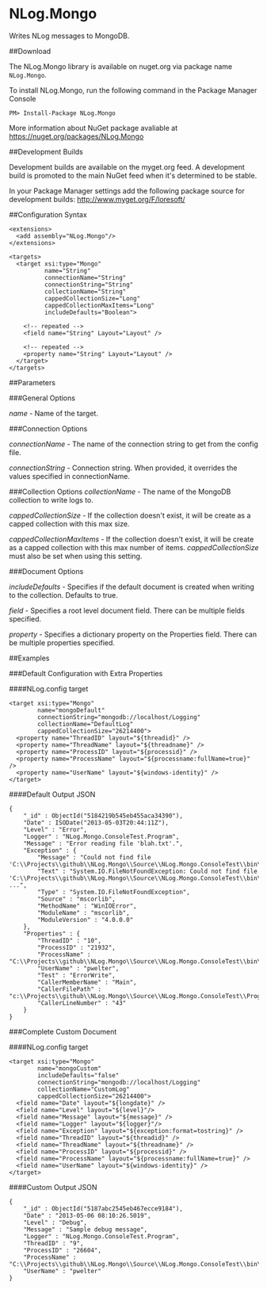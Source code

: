 NLog.Mongo
==========

Writes NLog messages to MongoDB.

##Download

The NLog.Mongo library is available on nuget.org via package name `NLog.Mongo`.

To install NLog.Mongo, run the following command in the Package Manager Console

    PM> Install-Package NLog.Mongo
    
More information about NuGet package avaliable at
https://nuget.org/packages/NLog.Mongo

##Development Builds

Development builds are available on the myget.org feed.  A development build is promoted to the main NuGet feed when it's determined to be stable. 

In your Package Manager settings add the following package source for development builds:
http://www.myget.org/F/loresoft/

##Configuration Syntax

    <extensions>
      <add assembly="NLog.Mongo"/>
    </extensions>

    <targets>
      <target xsi:type="Mongo"
              name="String"
              connectionName="String"
              connectionString="String"
              collectionName="String"
              cappedCollectionSize="Long"
              cappedCollectionMaxItems="Long"
              includeDefaults="Boolean">
        
        <!-- repeated --> 
        <field name="String" Layout="Layout" />
        
        <!-- repeated --> 
        <property name="String" Layout="Layout" />
      </target>
    </targets>


##Parameters

###General Options

_name_ - Name of the target.

###Connection Options

_connectionName_ - The name of the connection string to get from the config file. 

_connectionString_ - Connection string. When provided, it overrides the values specified in connectionName. 

###Collection Options
_collectionName_ - The name of the MongoDB collection to write logs to.  

_cappedCollectionSize_ - If the collection doesn't exist, it will be create as a capped collection with this max size.

_cappedCollectionMaxItems_ - If the collection doesn't exist, it will be create as a capped collection with this max number of items.  _cappedCollectionSize_ must also be set when using this setting.

###Document Options

_includeDefaults_ - Specifies if the default document is created when writing to the collection.  Defaults to true.

_field_ - Specifies a root level document field. There can be multiple fields specified.

_property_ - Specifies a dictionary property on the Properties field. There can be multiple properties specified.

##Examples

###Default Configuration with Extra Properties

####NLog.config target

    <target xsi:type="Mongo"
            name="mongoDefault"
            connectionString="mongodb://localhost/Logging"
            collectionName="DefaultLog"
            cappedCollectionSize="26214400">
      <property name="ThreadID" layout="${threadid}" />
      <property name="ThreadName" layout="${threadname}" />
      <property name="ProcessID" layout="${processid}" />
      <property name="ProcessName" layout="${processname:fullName=true}" />
      <property name="UserName" layout="${windows-identity}" />
    </target>

####Default Output JSON

    {
        "_id" : ObjectId("5184219b545eb455aca34390"),
        "Date" : ISODate("2013-05-03T20:44:11Z"),
        "Level" : "Error",
        "Logger" : "NLog.Mongo.ConsoleTest.Program",
        "Message" : "Error reading file 'blah.txt'.",
        "Exception" : {
            "Message" : "Could not find file 'C:\\Projects\\github\\NLog.Mongo\\Source\\NLog.Mongo.ConsoleTest\\bin\\Debug\\blah.txt'.",
            "Text" : "System.IO.FileNotFoundException: Could not find file 'C:\\Projects\\github\\NLog.Mongo\\Source\\NLog.Mongo.ConsoleTest\\bin\\Debug\\blah.txt' ...",
            "Type" : "System.IO.FileNotFoundException",
            "Source" : "mscorlib",
            "MethodName" : "WinIOError",
            "ModuleName" : "mscorlib",
            "ModuleVersion" : "4.0.0.0"
        },
        "Properties" : {
            "ThreadID" : "10",
            "ProcessID" : "21932",
            "ProcessName" : "C:\\Projects\\github\\NLog.Mongo\\Source\\NLog.Mongo.ConsoleTest\\bin\\Debug\\NLog.Mongo.ConsoleTest.exe",
            "UserName" : "pwelter",
            "Test" : "ErrorWrite",
            "CallerMemberName" : "Main",
            "CallerFilePath" : "c:\\Projects\\github\\NLog.Mongo\\Source\\NLog.Mongo.ConsoleTest\\Program.cs",
            "CallerLineNumber" : "43"
        }
    }


###Complete Custom Document

####NLog.config target

    <target xsi:type="Mongo"
            name="mongoCustom"
            includeDefaults="false"
            connectionString="mongodb://localhost/Logging"
            collectionName="CustomLog"
            cappedCollectionSize="26214400">
      <field name="Date" layout="${longdate}" />
      <field name="Level" layout="${level}"/>
      <field name="Message" layout="${message}" />
      <field name="Logger" layout="${logger}"/>
      <field name="Exception" layout="${exception:format=tostring}" />
      <field name="ThreadID" layout="${threadid}" />
      <field name="ThreadName" layout="${threadname}" />
      <field name="ProcessID" layout="${processid}" />
      <field name="ProcessName" layout="${processname:fullName=true}" />
      <field name="UserName" layout="${windows-identity}" />
    </target>

####Custom Output JSON

    {
        "_id" : ObjectId("5187abc2545eb467ecce9184"),
        "Date" : "2013-05-06 08:10:26.5019",
        "Level" : "Debug",
        "Message" : "Sample debug message",
        "Logger" : "NLog.Mongo.ConsoleTest.Program",
        "ThreadID" : "9",
        "ProcessID" : "26604",
        "ProcessName" : "C:\\Projects\\github\\NLog.Mongo\\Source\\NLog.Mongo.ConsoleTest\\bin\\Debug\\v4.5\\NLog.Mongo.ConsoleTest.exe",
        "UserName" : "pwelter"
    }
